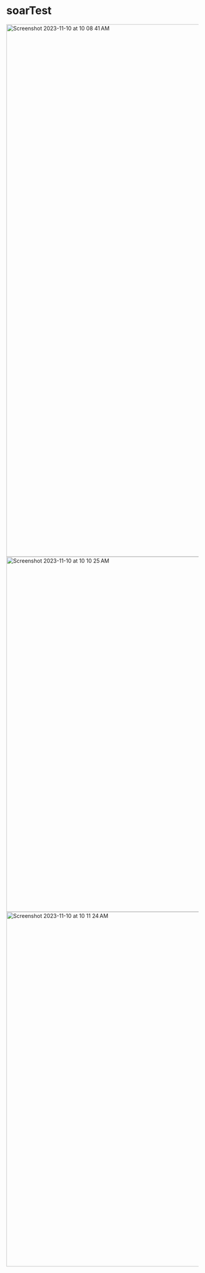 # soarTest

<img width="1396" alt="Screenshot 2023-11-10 at 10 08 41 AM" src="https://github.com/notesplane/soarTest/assets/6188871/1abb2918-7b9d-485d-b21f-3b076c7edcff">
<img width="931" alt="Screenshot 2023-11-10 at 10 10 25 AM" src="https://github.com/notesplane/soarTest/assets/6188871/9c7f7ed3-4717-4d18-a313-6710007b1d9d">
<img width="930" alt="Screenshot 2023-11-10 at 10 11 24 AM" src="https://github.com/notesplane/soarTest/assets/6188871/a3d9af09-0e45-4916-a99b-c071e4ada192">
